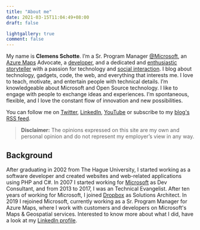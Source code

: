 ```yaml
---
title: "About me"
date: 2021-03-15T11:04:49+08:00
draft: false

lightgallery: true
comment: false
---
```


My name is **Clemens Schotte**. I’m a Sr. Program Manager [@Microsoft](https://www.microsoft.com/), an [Azure Maps](http://www.azuremaps.com/) Advocate, a [developer](https://github.com/cschotte), and a dedicated and [enthusiastic storyteller](https://clemens.ms/) with a passion for technology and [social interaction](https://twitter.com/cschotte). I blog about technology, gadgets, code, the web, and everything that interests me. I love to teach, motivate, and entertain people with technical details. I’m knowledgeable about Microsoft and Open Source technology. I like to engage with people to exchange ideas and experiences. I’m spontaneous, flexible, and I love the constant flow of innovation and new possibilities.

You can follow me on [Twitter](https://twitter.com/cschotte), [LinkedIn](https://www.linkedin.com/in/cschotte/), [YouTube](https://www.youtube.com/user/clemensschotte) or subscribe to my [blog's RSS feed](https://clemens.ms/index.xml).

> **Disclaimer:** The opinions expressed on this site are my own and personal opinion and do not represent my employer’s view in any way.

## Background

After graduating in 2002 from The Hague University, I started working as a software developer and created websites and web-related applications using PHP and C#. In 2007 I started working for [Microsoft](https://www.microsoft.com/) as Dev Consultant, and from 2013 to 2017, I was an Technical Evangelist. After ten years of working for Microsoft, I joined [Dropbox](https://www.dropbox.com/) as Solutions Architect. In 2019 I rejoined Microsoft, currently working as a Sr. Program Manager for Azure Maps, where I work with customers and developers on Microsoft's Maps & Geospatial services. Interested to know more about what I did, have a look at my [LinkedIn profile](https://www.linkedin.com/in/cschotte/).
